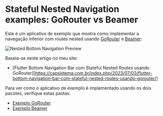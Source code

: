 # Stateful Nested Navigation examples: GoRouter vs Beamer

Este é um aplicativo de exemplo que mostra como implementar a navegação inferior com routes nested usando [GoRouter](https://pub.dev/packages/go_router) e [Beamer](https://pub.dev/packages/beamer):

![Nested Bottom Navigation Preview](/.github/images/nested-navigation-with-state.gif)

Baseia-se neste artigo no meu site:

- [Flutter Bottom Navigation Bar com Stateful Nested Routes usando GoRouter][https://capsistema.com.br/index.php/2023/07/03/flutter-bottom-navigation-bar-com-stateful-nested-routes-usando-gorouter/]

Para ver como o aplicativo de exemplo é implementado usando os dois pacotes, verifique estas pastas:

- [Exemplo GoRouter](examples/gorouter)
- [Exemplo Beamer](examples/beamer)

